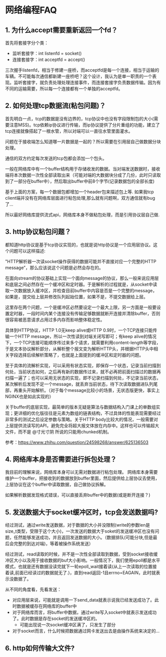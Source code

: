 # 网络编程FAQ

## 1. 为什么accept需要重新返回一个fd？
首先将套接字分个类：

- 监听套接字：int listenfd = socket()
- 连接套接字：int acceptfd = accept()

三次握手listenfd，相当于修建一座桥，而acceptfd是每一个连接，相当于运输的车辆。不可能每次通信都新建一座桥吧？这个设计，我认为是单一职责的一个表现。监听套接字，就负责处理处理连接事件，而连接套接字负责数据传输。因为有不同的运输需要，所以每一个连接都有一个单独的acceptfd。

## 2. 如何处理tcp数据流(粘包问题)？
首先明白一点，tcp的数据是没有边界的，tcp协议中也没有字段限制包的大小(需要注意MSS)。tcp依赖ip协议进行传输，而ip协议提供了分片重组的功能，建立了tcp连接就像搭起了一根水管，所以对端可以一直往水管里面灌水。

问题在于接收端怎么知道哪一片数据是一起的？所以需要在引用层自己做数据分块处理。

通信的双方约定每次发送的tcp包都会添加一个包头。

一般在网络库中有一个buffer结构用于存储收发的数据。当对端发送数据时，接收端将本次数据一次性全部读取出来（可能对端的大数据块分成了几份，此时只读取到了一部分在buffer中），然后取出buffer中前8个字节(记录数据包的全部长度)

基于上面的方案，每一个数据包都增加一个header包来描述包上等. 如果我tcp client端并没有在网络库层面进行粘包处理,那么就有问题啊，双方通信就有bug了...

所以最好网络库提供流式api，网络库本身不做粘包处理，而是引用协议层自己做.

## 3. http协议粘包问题？
都知道http协议是基于tcp协议实现的，也就是说http协议是一个应用层协议。这个问题可以这样描述:

"HTTP解析器一次读socket操作获得的数据可能并不直接对应一个完整的HTTP message”，那么应该说这个问题是必然会存在的。

在面向stream的协议基础上实现一个面向message的协议，那么一般来说应用层和底层之间必然存在一个缓冲区和定时器。于是解析的过程就是，从socket中读取一次数据放入缓冲区，并检查目前buffer中内容是否是一个完整的message，如果是，提交给上层并修改队列起始位置，如果不是，不提交数据给上层。

这里存在两个问题，一个是缓冲区必然要设定一个最大上限，另一方面是一般要设置定时器，一段时间内某个连接没有传输足够数据就断开连接并清除buffer，否则很容易被恶意请求占用过多内存而影响整体稳定性。

具体到HTTP协议，HTTP 1.0无keep alive或HTTP 0.9时，一个TCP连接只能传输一个HTTP message，所以一次性读到对端关闭写即可；有keep alive的情况下，一个TCP连接可能顺序传过来多个请求，就需要利用content-length等字段，于是文本协议解析部分，从解析整个报文变为解析HTTP头，并根据HTTP头中相关字段选择后续解析策略了，也就是上面提到的缓冲区和定时器的问题。

至于具体的流解析实现，可以采用有状态实现，即保存一个状态，记录当前扫描到何处，当前状态如何，之后再有新的数据传过来，就不必再把前面扫描过的数据再扫描一遍了；也可以采用无状态的实现，即不记录扫描到何处，不记录当前状态，某次解析后发现不足一个message，就丢弃当前状态，待下次读取数据进队列尾部，再重头开始解析。（对于每个message比较小的场景，无状态版更快，事实上NGINX也是如此实现的）

关于buffer的底层实现，最简单的版本无疑是算法与数据结构入门课上的单数组实现；更详细的优化版往往是元素为数组的链表结构，不过具体的性能表现需要经过非常多的测试之后设定参数与策略。关于HTTP body比较大的情况，一般需要对上层提供流读写的API，避免完全将超大报文体放在内存中。这样也可以传输超大文件，而不是 @寸光寸阴 所说的只能用chunked机制。

参考：https://www.zhihu.com/question/24598268/answer/625136503

## 4. 网络库本身是否需要进行拆包处理？
我目前的理解来说，网络库本身可以无需对数据进行粘包处理。
网络库本身需要维护一个buffer，把接收到的数据放到buffer里面，然后提供给上层协议去使用，上层协议在这个buffer中读取数据，自己做协议拆解。

如果解析数据发现格式错误，可以直接丢弃buffer中的数据(或是断开连接？)


## 5. 发送数据大于socket缓冲区时，tcp会发送数据吗?
经过测试，通过write发送数据，对于数据的大小并没限制(write的参数len是size_t类型，受限于这个大小)，一次发送的数据大于soket的发送缓冲区也没有问题，任然能够发送成功，并且返回发送数据的大小。（数据排队(可能分块,但是最后会完整的到达对端)，等着被操作系统发送）

经过测试，read读取的时候，并不是一次性全部读取到数据，受到socket接收缓冲区大小以及用于接收数据的buf大小影响。一般情况下，我们使用epoll都是水平模式，也就是还有数据没读完就下一轮epoll_wait接着读(从上一次读取的位置接着读,前面已经读过的数据就无了.)，直到read返回-1且errno=EAGAIN，此时就表示没数据了。


从不同的角度看，先看发送：
- 对应用层来说，可能就是调用一下send_data就表示说我已经发送成功了。此时数据被缓存在网络库的buffer中
- 对于网络库而言，将buffer中数据，通过write写入socket中就表示发送成功了。此时数据是存在socket的发送缓冲区的。
    - 可能出现说一次socket缓冲区满了，只发生了部分
- 对于socket而言，什么时候把数据通过网卡发送出去是由操作系统来决定的...

## 6. http如何传输大文件?